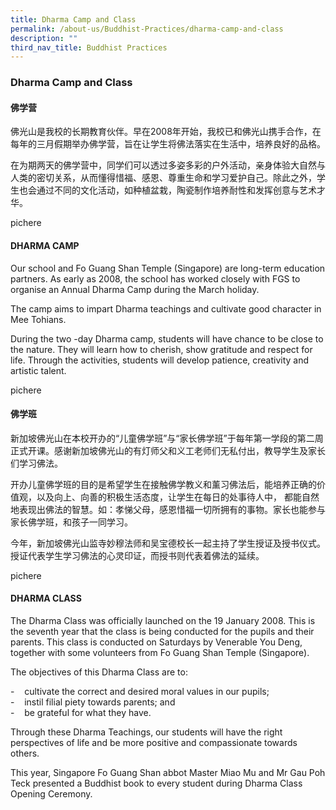 ```yaml
---
title: Dharma Camp and Class
permalink: /about-us/Buddhist-Practices/dharma-camp-and-class
description: ""
third_nav_title: Buddhist Practices
---
```

### Dharma Camp and Class

#### 佛学营

佛光山是我校的长期教育伙伴。早在2008年开始，我校已和佛光山携手合作，在每年的三月假期举办佛学营，旨在让学生将佛法落实在生活中，培养良好的品格。  

在为期两天的佛学营中，同学们可以透过多姿多彩的户外活动，亲身体验大自然与人类的密切关系，从而懂得惜福、感恩、尊重生命和学习爱护自己。除此之外，学生也会通过不同的文化活动，如种植盆栽，陶瓷制作培养耐性和发挥创意与艺术才华。

pichere

#### DHARMA CAMP

Our school and Fo Guang Shan Temple (Singapore) are long-term education partners. As early as 2008, the school has worked closely with FGS to organise an Annual Dharma Camp during the March holiday.

The camp aims to impart Dharma teachings and cultivate good character in Mee Tohians.  

During the two -day Dharma camp, students will have chance to be close to the nature. They will learn how to cherish, show gratitude and respect for life. Through the activities, students will develop patience, creativity and artistic talent.

pichere

#### 佛学班

新加坡佛光山在本校开办的“儿童佛学班”与“家长佛学班”于每年第一学段的第二周正式开课。感谢新加坡佛光山的有灯师父和义工老师们无私付出，教导学生及家长们学习佛法。    

开办儿童佛学班的目的是希望学生在接触佛学教义和薰习佛法后，能培养正确的价值观，以及向上、向善的积极生活态度，让学生在每日的处事待人中， 都能自然地表现出佛法的智慧。如：孝悌父母，感恩惜福一切所拥有的事物。家长也能参与家长佛学班，和孩子一同学习。

今年，新加坡佛光山监寺妙穆法师和吴宝德校长一起主持了学生授证及授书仪式。授证代表学生学习佛法的心灵印证，而授书则代表着佛法的延续。

pichere

#### DHARMA CLASS

The Dharma Class was officially launched on the 19 January 2008. This is the seventh year that the class is being conducted for the pupils and their parents. This class is conducted on Saturdays by Venerable You Deng, together with some volunteers from Fo Guang Shan Temple (Singapore).  

The objectives of this Dharma Class are to:  

\-    cultivate the correct and desired moral values in our pupils; <br>
\-    instil filial piety towards parents; and <br>
\-    be grateful for what they have.

Through these Dharma Teachings, our students will have the right perspectives of life and be more positive and compassionate towards others.

This year, Singapore Fo Guang Shan abbot Master Miao Mu and Mr Gau Poh Teck presented a Buddhist book to every student during Dharma Class Opening Ceremony.